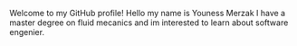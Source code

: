 Welcome to my GitHub profile!
Hello my name is Youness Merzak
I have a master degree on fluid mecanics and im interested to learn about software engenier.

